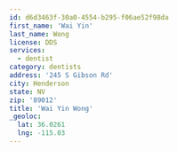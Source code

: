 ```yaml
---
id: d6d3463f-30a0-4554-b295-f06ae52f98da
first_name: 'Wai Yin'
last_name: Wong
license: DDS
services:
  - dentist
category: dentists
address: '245 S Gibson Rd'
city: Henderson
state: NV
zip: '89012'
title: 'Wai Yin Wong'
_geoloc:
  lat: 36.0261
  lng: -115.03
---
```

